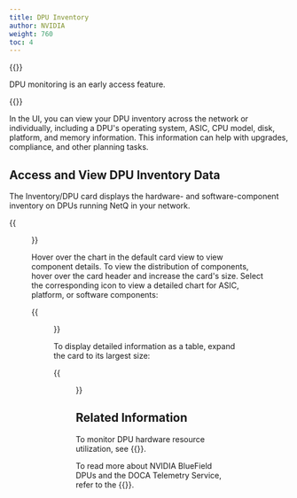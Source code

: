 ```yaml
---
title: DPU Inventory
author: NVIDIA
weight: 760
toc: 4
---
```


{{<notice note>}}

DPU monitoring is an early access feature. 

{{</notice>}}

In the UI, you can view your DPU inventory across the network or individually, including a DPU's operating system, ASIC, CPU model, disk, platform, and memory information. This information can help with upgrades, compliance, and other planning tasks.

## Access and View DPU Inventory Data

The Inventory/DPU card displays the hardware- and software-component inventory on DPUs running NetQ in your network.

{{<figure src="/images/netq/dpu-inventory-platform-l2-42.png" alt="DPU inventory card with chart" width="200">}}

Hover over the chart in the default card view to view component details. To view the distribution of components, hover over the card header and increase the card's size. Select the corresponding icon to view a detailed chart for ASIC, platform, or software components:

{{<figure src="/images/netq/dpu-inventory-l3-42.png" alt="medium DPU inventory card displaying component distribution" width="600">}}

To display detailed information as a table, expand the card to its largest size:

{{<figure src="/images/netq/dpu-inventory-l4-42.png" alt="fully expanded DPU inventory card displaying a table with data" width="1000">}}

## Related Information

To monitor DPU hardware resource utilization, see {{<link title="Monitor DPUs">}}.

To read more about NVIDIA BlueField DPUs and the DOCA Telemetry Service, refer to the {{<exlink url="https://docs.nvidia.com/doca/sdk/doca-telemetry-service/index.html" text="DOCA SDK Documentation">}}.